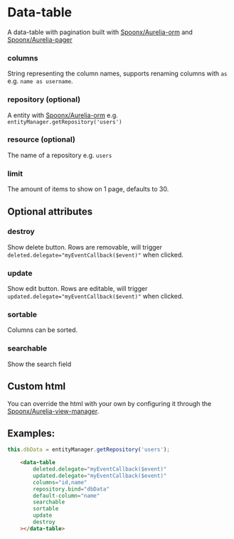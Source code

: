 # Data-table
A data-table with pagination built with [Spoonx/Aurelia-orm](https://github.com/SpoonX/aurelia-orm) and [Spoonx/Aurelia-pager](https://github.com/SpoonX/aurelia-pager)

### columns
String representing the column names, supports renaming columns with `as` e.g. `name as username`.

### repository (optional)
A entity with [Spoonx/Aurelia-orm](https://github.com/SpoonX/aurelia-orm) e.g. `entityManager.getRepository('users')`

### resource (optional)
The name of a repository e.g. `users`

### limit
The amount of items to show on 1 page, defaults to 30.

## Optional attributes

### destroy
Show delete button. Rows are removable, will trigger `deleted.delegate="myEventCallback($event)"` when clicked.

### update 
Show edit button. Rows are editable, will trigger `updated.delegate="myEventCallback($event)"` when clicked.

### sortable
Columns can be sorted.

### searchable
Show the search field

## Custom html
You can override the html with your own by configuring it through the [Spoonx/Aurelia-view-manager](https://github.com/spoonx/aurelia-view-manager).

## Examples:

```js
this.dbData = entityManager.getRepository('users');
```

```html
    <data-table 
        deleted.delegate="myEventCallback($event)" 
        updated.delegate="myEventCallback($event)" 
        columns="id,name" 
        repository.bind="dbData" 
        default-column="name" 
        searchable 
        sortable 
        update 
        destroy
    ></data-table>
```
